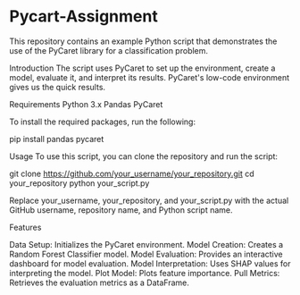 # Pycart-Assignment

This repository contains an example Python script that demonstrates the use of the PyCaret library for a classification problem.

Introduction
The script uses PyCaret to set up the environment, create a model, evaluate it, and interpret its results. 
PyCaret's low-code environment gives us the quick results.

Requirements
Python 3.x
Pandas
PyCaret

To install the required packages, run the following:

pip install pandas pycaret

Usage
To use this script, you can clone the repository and run the script:

git clone https://github.com/your_username/your_repository.git
cd your_repository
python your_script.py

Replace your_username, your_repository, and your_script.py with the actual GitHub username, repository name, and Python script name.

Features

Data Setup: Initializes the PyCaret environment.
Model Creation: Creates a Random Forest Classifier model.
Model Evaluation: Provides an interactive dashboard for model evaluation.
Model Interpretation: Uses SHAP values for interpreting the model.
Plot Model: Plots feature importance.
Pull Metrics: Retrieves the evaluation metrics as a DataFrame.

